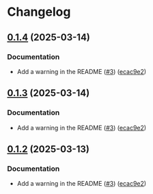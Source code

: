 # Changelog

## [0.1.4](https://github.com/snakemake/snakemake-storage-plugin-apd/compare/v0.1.3...v0.1.4) (2025-03-14)


### Documentation

* Add a warning in the README ([#3](https://github.com/snakemake/snakemake-storage-plugin-apd/issues/3)) ([ecac9e2](https://github.com/snakemake/snakemake-storage-plugin-apd/commit/ecac9e2f2dac729255596b5317eb8ed18d0a8c5e))

## [0.1.3](https://github.com/snakemake/snakemake-storage-plugin-apd/compare/v0.1.2...v0.1.3) (2025-03-14)


### Documentation

* Add a warning in the README ([#3](https://github.com/snakemake/snakemake-storage-plugin-apd/issues/3)) ([ecac9e2](https://github.com/snakemake/snakemake-storage-plugin-apd/commit/ecac9e2f2dac729255596b5317eb8ed18d0a8c5e))

## [0.1.2](https://github.com/snakemake/snakemake-storage-plugin-apd/compare/v0.1.1...v0.1.2) (2025-03-13)


### Documentation

* Add a warning in the README ([#3](https://github.com/snakemake/snakemake-storage-plugin-apd/issues/3)) ([ecac9e2](https://github.com/snakemake/snakemake-storage-plugin-apd/commit/ecac9e2f2dac729255596b5317eb8ed18d0a8c5e))
